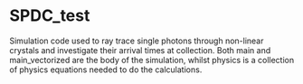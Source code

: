 # SPDC_test
Simulation code used to ray trace single photons through non-linear crystals and investigate their arrival times at collection.
Both main and main_vectorized are the body of the simulation, whilst physics is a collection of physics equations needed to do the calculations.
